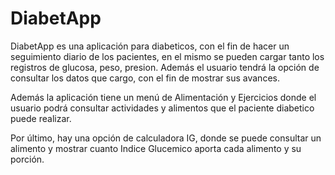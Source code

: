 # DiabetApp
DiabetApp es una aplicación para diabeticos, con el fin de hacer un seguimiento diario de los pacientes, en el mismo se pueden cargar tanto
los registros de glucosa, peso, presion. Además el usuario tendrá la opción de consultar los datos que cargo, con el fin de mostrar sus avances.

Además la aplicación tiene un menú de Alimentación y Ejercicios donde el usuario podrá consultar actividades y alimentos que el paciente diabetico puede realizar.

Por último, hay una opción de calculadora IG, donde se puede consultar un alimento y mostrar cuanto Indice Glucemico aporta cada alimento y su porción.
